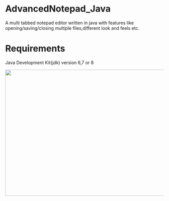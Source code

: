 # AdvancedNotepad_Java
A multi tabbed notepad editor written in java with features like opening/saving/closing multiple files,different look and feels etc.

# Requirements
Java Development Kit(jdk) version 6,7 or 8

<p align="center">
<img src="https://raw.githubusercontent.com/pritamzope/AdvancedNotepad_Java/master/screenshots/advanced_tabbed_notepad_1.png" width="720" height="400"/>
</p>
